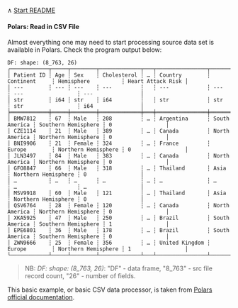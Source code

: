 &#8743;  [Start README](../README.md)

#### Polars: Read in CSV File

Almost everything one may need to start processing source data set is available in Polars. Check the program output below:

```
DF: shape: (8_763, 26)
┌────────────┬─────┬────────┬─────────────┬───┬────────────────┬───────────────┬─────────────────────┬───────────────────┐
│ Patient ID ┆ Age ┆ Sex    ┆ Cholesterol ┆ … ┆ Country        ┆ Continent     ┆ Hemisphere          ┆ Heart Attack Risk │
│ ---        ┆ --- ┆ ---    ┆ ---         ┆   ┆ ---            ┆ ---           ┆ ---                 ┆ ---               │
│ str        ┆ i64 ┆ str    ┆ i64         ┆   ┆ str            ┆ str           ┆ str                 ┆ i64               │
╞════════════╪═════╪════════╪═════════════╪═══╪════════════════╪═══════════════╪═════════════════════╪═══════════════════╡
│ BMW7812    ┆ 67  ┆ Male   ┆ 208         ┆ … ┆ Argentina      ┆ South America ┆ Southern Hemisphere ┆ 0                 │
│ CZE1114    ┆ 21  ┆ Male   ┆ 389         ┆ … ┆ Canada         ┆ North America ┆ Northern Hemisphere ┆ 0                 │
│ BNI9906    ┆ 21  ┆ Female ┆ 324         ┆ … ┆ France         ┆ Europe        ┆ Northern Hemisphere ┆ 0                 │
│ JLN3497    ┆ 84  ┆ Male   ┆ 383         ┆ … ┆ Canada         ┆ North America ┆ Northern Hemisphere ┆ 0                 │
│ GFO8847    ┆ 66  ┆ Male   ┆ 318         ┆ … ┆ Thailand       ┆ Asia          ┆ Northern Hemisphere ┆ 0                 │
│ …          ┆ …   ┆ …      ┆ …           ┆ … ┆ …              ┆ …             ┆ …                   ┆ …                 │
│ MSV9918    ┆ 60  ┆ Male   ┆ 121         ┆ … ┆ Thailand       ┆ Asia          ┆ Northern Hemisphere ┆ 0                 │
│ QSV6764    ┆ 28  ┆ Female ┆ 120         ┆ … ┆ Canada         ┆ North America ┆ Northern Hemisphere ┆ 0                 │
│ XKA5925    ┆ 47  ┆ Male   ┆ 250         ┆ … ┆ Brazil         ┆ South America ┆ Southern Hemisphere ┆ 1                 │
│ EPE6801    ┆ 36  ┆ Male   ┆ 178         ┆ … ┆ Brazil         ┆ South America ┆ Southern Hemisphere ┆ 0                 │
│ ZWN9666    ┆ 25  ┆ Female ┆ 356         ┆ … ┆ United Kingdom ┆ Europe        ┆ Northern Hemisphere ┆ 1                 │
└────────────┴─────┴────────┴─────────────┴───┴────────────────┴───────────────┴─────────────────────┴───────────────────┘

```

> NB: *DF: shape: (8_763, 26)*: "DF" - data frame, "8_763" - src file record count, "26" - number of fields.

This basic example, or basic CSV data processor, is taken from [Polars official documentation](https://docs.pola.rs/user-guide/io/csv/#read-write).

